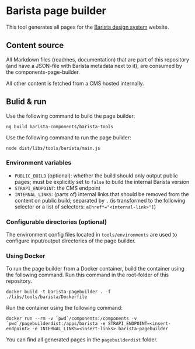 # Barista page builder

This tool generates all pages for the
[Barista design system](https://barista.dynatrace.com) website.

## Content source

All Markdown files (readmes, documentation) that are part of this repository
(and have a JSON-file with Barista metadata next to it), are consumed by the
components-page-builder.

All other content is fetched from a CMS hosted internally.

## Bulid & run

Use the following command to build the page builder:

```
ng build barista-components/barista-tools
```

Use the following command to run the page builder:

```
node dist/libs/tools/barista/main.js
```

### Environment variables

- `PUBLIC_BUILD` (optional): whether the build should only output public pages;
  must be explicitly set to `false` to build the internal Barista version
- `STRAPI_ENDPOINT`: the CMS endpoint
- `INTERNAL_LINKS`: (parts of) internal links that should be removed from the
  content on public build; separated by `,` (is transformed to the following
  selector or a list of selectors: `a[href*="<internal-link>"]`)

### Configurable directories (optional)

The environment config files located in `tools/environments` are used to
configure input/output directories of the page builder.

### Using Docker

To run the page builder from a Docker container, build the container using the
following command. Run this command in the root-folder of this repository.

```
docker build -t barista-pagebuilder . -f ./libs/tools/barista/Dockerfile
```

Run the container using the following command:

```
docker run --rm -v `pwd`/components:/components -v `pwd`/pagebuilderdist:/apps/barista -e STRAPI_ENDPOINT=<insert-endpoint> -e INTERNAL_LINKS=<insert-links> barista-pagebuilder
```

You can find all generated pages in the `pagebuilderdist` folder.
